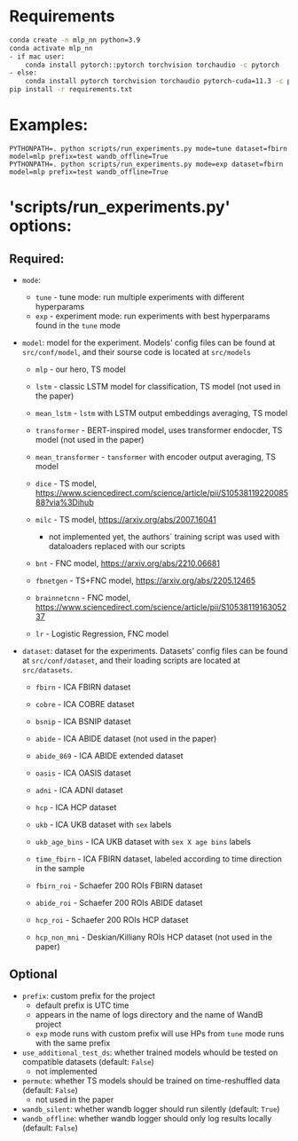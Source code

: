 # Requirements

```bash
conda create -n mlp_nn python=3.9
conda activate mlp_nn
- if mac user:
    conda install pytorch::pytorch torchvision torchaudio -c pytorch
- else:
    conda install pytorch torchvision torchaudio pytorch-cuda=11.3 -c pytorch -c nvidia
pip install -r requirements.txt
```

# Examples:
```
PYTHONPATH=. python scripts/run_experiments.py mode=tune dataset=fbirn model=mlp prefix=test wandb_offline=True
PYTHONPATH=. python scripts/run_experiments.py mode=exp dataset=fbirn model=mlp prefix=test wandb_offline=True
```

# 'scripts/run_experiments.py' options:
## Required:
- `mode`: 
    - `tune` - tune mode: run multiple experiments with different hyperparams
    - `exp` - experiment mode: run experiments with best hyperparams found in the `tune` mode

- `model`: model for the experiment. Models' config files can be found at `src/conf/model`, and their sourse code is located at `src/models`
    - `mlp` - our hero, TS model
    - `lstm` - classic LSTM model for classification, TS model (not used in the paper)
    - `mean_lstm` - `lstm` with LSTM output embeddings averaging, TS model
    - `transformer` - BERT-inspired model, uses transformer endocder, TS model (not used in the paper)
    - `mean_transformer` - `tansformer` with encoder output averaging, TS model

    - `dice` - TS model, https://www.sciencedirect.com/science/article/pii/S1053811922008588?via%3Dihub
    - `milc` - TS model, https://arxiv.org/abs/2007.16041 
        - not implemented yet, the authors` training script was used with dataloaders replaced with our scripts

    - `bnt` - FNC model, https://arxiv.org/abs/2210.06681
    - `fbnetgen` - TS+FNC model, https://arxiv.org/abs/2205.12465
    - `brainnetcnn` - FNC model, https://www.sciencedirect.com/science/article/pii/S1053811916305237
    - `lr` - Logistic Regression, FNC model

- `dataset`: dataset for the experiments. Datasets' config files can be found at `src/conf/dataset`, and their loading scripts are located at `src/datasets`.
    - `fbirn` - ICA FBIRN dataset
    - `cobre` - ICA COBRE dataset
    - `bsnip` - ICA BSNIP dataset
    - `abide` - ICA ABIDE dataset (not used in the paper)
    - `abide_869` - ICA ABIDE extended dataset
    - `oasis` - ICA OASIS dataset
    - `adni` - ICA ADNI dataset
    - `hcp` - ICA HCP dataset
    - `ukb` - ICA UKB dataset with `sex` labels
    - `ukb_age_bins` - ICA UKB dataset with `sex X age bins` labels
    - `time_fbirn` - ICA FBIRN dataset, labeled according to time direction in the sample

    - `fbirn_roi` - Schaefer 200 ROIs FBIRN dataset
    - `abide_roi` - Schaefer 200 ROIs ABIDE dataset
    - `hcp_roi` - Schaefer 200 ROIs HCP dataset

    - `hcp_non_mni` - Deskian/Killiany ROIs HCP dataset (not used in the paper)

## Optional
- `prefix`: custom prefix for the project
    - default prefix is UTC time
    - appears in the name of logs directory and the name of WandB project
    - `exp` mode runs with custom prefix will use HPs from `tune` mode runs with the same prefix
- `use_additional_test_ds`: whether trained models whould be tested on compatible datasets (default: `False`)
    - not implemented
- `permute`: whether TS models should be trained on time-reshuffled data (default: `False`) 
    - not used in the paper
- `wandb_silent`: whether wandb logger should run silently (default: `True`)
- `wandb_offline`: whether wandb logger should only log results locally (default: `False`)

